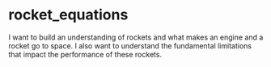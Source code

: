 # rocket_equations
I want to build an understanding of rockets and what makes an engine and a rocket go to space. I also want to understand the fundamental limitations that impact the performance of these rockets.
